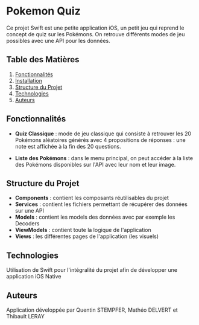 # Pokemon Quiz
Ce projet Swift est une petite application iOS, un petit jeu qui reprend le concept de quiz sur les Pokémons. On retrouve différents modes de jeu possibles avec une API pour les données.

 ## Table des Matières
 1. [Fonctionnalités](#fonctionnalités)
 2. [Installation](#installation)
 3. [Structure du Projet](#structure-du-projet)
 4. [Technologies](#technologies)
 5. [Auteurs](#auteurs)

## Fonctionnalités
- **Quiz Classique** : mode de jeu classique qui consiste à retrouver les 20 Pokémons aléatoires générés avec 4 propositions de réponses : une note est affichée à la fin des 20 questions.

- **Liste des Pokémons** : dans le menu principal, on peut accéder à la liste des Pokémons disponibles sur l'API avec leur nom et leur image.

## Structure du Projet
- **Components** : contient les composants réutilisables du projet
- **Services** : contient les fichiers permettant de récupérer des données sur une API
- **Models** : contient les models des données avec par exemple les Decoders
- **ViewModels** : contient toute la logique de l'application
- **Views** : les différentes pages de l'application (les visuels)
  
## Technologies
Utilisation de Swift pour l'intégralité du projet afin de développer une application iOS Native

## Auteurs
Application développée par Quentin STEMPFER, Mathéo DELVERT et Thibault LERAY
